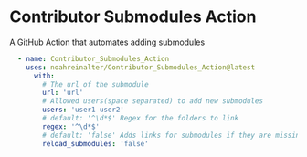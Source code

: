 # Contributor Submodules Action

A GitHub Action that automates adding submodules

```yaml
  - name: Contributor_Submodules_Action
    uses: noahreinalter/Contributor_Submodules_Action@latest
      with:
        # The url of the submodule
        url: 'url'
        # Allowed users(space separated) to add new submodules
        users: 'user1 user2'
        # default: '^\d*$' Regex for the folders to link
        regex: '^\d*$'
        # default: 'false' Adds links for submodules if they are missing
        reload_submodules: 'false'
```
